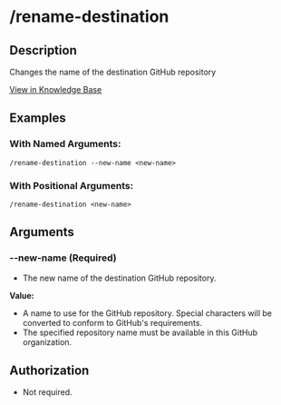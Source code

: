 # /rename-destination

## Description

Changes the name of the destination GitHub repository

[View in Knowledge Base](https://kb.packfiles.io/warp/commands/backlog-entry/rename-destination)

## Examples

### With Named Arguments:

```
/rename-destination --new-name <new-name>
```

### With Positional Arguments:

```
/rename-destination <new-name> 
```

## Arguments

### --new-name (Required)

* The new name of the destination GitHub repository.

**Value:**

* A name to use for the GitHub repository. Special characters will be converted to conform to GitHub's requirements.
* The specified repository name must be available in this GitHub organization.

## Authorization

* Not required.

